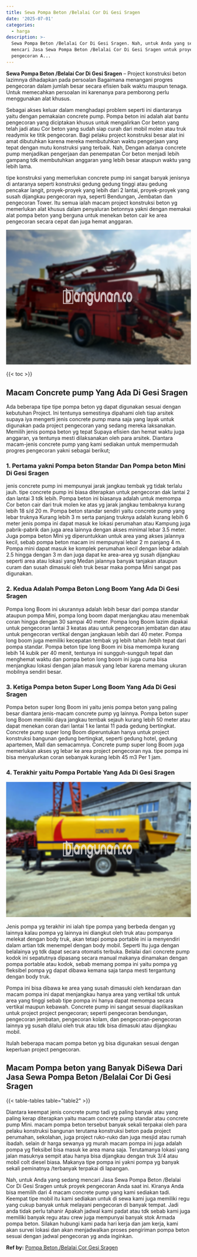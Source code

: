 ```yaml
---
title: Sewa Pompa Beton /Belalai Cor Di Gesi Sragen
date: '2025-07-01'
categories:
  - harga
description: >-
  Sewa Pompa Beton /Belalai Cor Di Gesi Sragen. Nah, untuk Anda yang sedang
  mencari Jasa Sewa Pompa Beton /Belalai Cor Di Gesi Sragen untuk proyek
  pengecoran A...
---
```


**Sewa Pompa Beton /Belalai Cor Di Gesi Sragen** – Project konstruksi beton lazimnya dihadapkan pada persoalan Bagaimana menangani progres pengecoran dalam jumlah besar secara efisien baik waktu maupun tenaga. Untuk memecahkan persoalan ini karenanya para pemborong perlu menggunakan alat khusus.

Sebagai akses keluar dalam menghadapi problem seperti ini diantaranya yaitu dengan pemakaian concrete pump. Pompa beton ini adalah alat bantu pengecoran yang diciptakan khusus untuk mengalirkan Cor beton yang telah jadi atau Cor beton yang sudah siap curah dari mobil molen atau truk readymix ke titik pengecoran. Bagi pelaku project konstruksi besar alat ini amat dibutuhkan karena mereka membutuhkan waktu pengerjaan yang tepat dengan mutu konstruksi yang terbaik. Nah, Dengan adanya concrete pump menjadikan pengerjaan dan penempatan Cor beton menjadi lebih gampang tdk membutuhkan anggaran yang lebih besar ataupun waktu yang lebih lama.

tipe konstruksi yang memerlukan concrete pump ini sangat banyak jenisnya di antaranya seperti konstruksi gedung gedung tinggi atau gedung pencakar langit, proyek-proyek yang lebih dari 2 lantai, proyek-proyek yang susah dijangkau pengecoran nya, seperti Bendungan, Jembatan dan pengecoran Tower. Itu semua ialah macam project konstruksi beton yg memerlukan alat khusus dalam penyaluran betonnya yakni dengan memakai alat pompa beton yang berguna untuk menekan beton cair ke area pengecoran secara cepat dan juga hemat anggaran.

![Sewa Pompa Beton /Belalai Cor Di Gesi Sragen](/images/sewa-concrete-pump-01.png)

{{< toc >}}

## Macam Concrete pump Yang Ada Di Gesi Sragen

Ada beberapa tipe tipe pompa beton yg dapat digunakan sesuai dengan kebutuhan Project. Ini tentunya semestinya dipahami oleh tiap arsitek supaya iya mengerti jenis concrete pump mana saja yang layak untuk digunakan pada project pengecoran yang sedang mereka laksanakan. Memilih jenis pompa beton yg tepat Supaya efisien dan hemat waktu juga anggaran, ya tentunya mesti dilaksanakan oleh para arsitek. Diantara macam-jenis concrete pump yang kami sediakan untuk mempermudah progres pengecoran yakni sebagai berikut;

### 1\. Pertama yakni Pompa beton Standar Dan Pompa beton Mini Di Gesi Sragen

jenis concrete pump ini mempunyai jarak jangkau tembak yg tidak terlalu jauh. tipe concrete pump ini biasa diterapkan untuk pengecoran dak lantai 2 dan lantai 3 tdk lebih. Pompa beton ini biasanya adalah untuk memompa Cor beton cair dari truk molen ke atas yg jarak jangkau tembaknya kurang lebih 18 s/d 20 m. Pompa beton standar sendiri yaitu concrete pump yang lebar truknya Kurang lebih 3 m serta panjang truknya adalah kurang lebih 6 meter jenis pompa ini dapat masuk ke lokasi perumahan atau Kampung juga pabrik-pabrik dan juga area lainnya dengan akses minimal lebar 3.5 meter. Juga pompa beton Mini yg diperuntukkan untuk area yang akses jalannya kecil, sebab pompa beton macam ini mempunyai lebar 2 m panjang 4 m. Pompa mini dapat masuk ke komplek perumahan kecil dengan lebar adalah 2.5 hingga dengan 3 m dan juga dapat ke area-area yg susah dijangkau seperti area atau lokasi yang Medan jalannya banyak tanjakan ataupun curam dan susah dimasuki oleh truk besar maka pompa Mini sangat pas digunakan.

### 2\. Kedua Adalah Pompa Beton Long Boom Yang Ada Di Gesi Sragen

Pompa long Boom ini ukurannya adalah lebih besar dari pompa standar ataupun pompa Mini, pompa long boom dapat menjangkau atau menembak coran hingga dengan 30 sampai 40 meter. Pompa long Boom lazim dipakai untuk pengecoran lantai 3 keatas atau untuk pengecoran jembatan dan atau untuk pengecoran vertikal dengan jangkauan lebih dari 40 meter. Pompa long boom juga memiliki kecepatan tembak yg lebih tahan /lebih tepat dari pompa standar. Pompa beton tipe long Boom ini bisa memompa kurang lebih 14 kubik per 40 menit, tentunya ini sungguh-sungguh tepat dan menghemat waktu dan pompa beton long boom ini juga cuma bisa menjangkau lokasi dengan jalan masuk yang lebar karena memang ukuran mobilnya sendiri besar.

### 3\. Ketiga Pompa beton Super Long Boom Yang Ada Di Gesi Sragen

Pompa beton super long Boom ini yaitu jenis pompa beton yang paling besar diantara jenis-macam concrete pump yg lainnya. Pompa beton super long Boom memiliki daya jangkau tembak sejauh kurang lebih 50 meter atau dapat menekan coran dari lantai 1 ke lantai 11 pada gedung bertingkat. Concrete pump super long Boom diperuntukan hanya untuk project konstruksi bangunan gedung bertingkat, seperti gedung hotel, gedung apartemen, Mall dan semacamnya. Concrete pump super long Boom juga memerlukan akses yg lebar ke area project pengecoran nya. tipe pompa ini bisa menyalurkan coran sebanyak kurang lebih 45 m3 Per 1 jam.

### 4\. Terakhir yaitu Pompa Portable Yang Ada Di Gesi Sragen

![Sewa Pompa Beton /Belalai Cor Di Gesi Sragen](/images/sewa-concrete-pump-09.png)

Jenis pompa yg terakhir ini ialah tipe pompa yang berbeda dengan yg lainnya kalau pompa yg lainnya ini diangkut oleh truk atau pompanya melekat dengan body truk, akan tetapi pompa portable ini ia menyendiri dalam artian tdk menempel dengan body mobil. Seperti Itu juga dengan belalainya yg tdk dapat secara otomatis terbuka. Belalai dari concrete pump kodok ini sepatutnya dipasang secara manual makanya dinamakan dengan pompa portable atau kodok, sebab memang pompa ini yaitu pompa yg fleksibel pompa yg dapat dibawa kemana saja tanpa mesti tergantung dengan body truk.

Pompa ini bisa dibawa ke area yang susah dimasuki oleh kendaraan dan macam pompa ini dapat menjangkau hanya area yang vertikal tdk untuk area yang tinggi sebab tipe pompa ini hanya dapat memompa secara vertikal maupun kebawah. Concrete pump ini sangat sesuai diaplikasikan untuk project project pengecoran; seperti pengecoran bendungan, pengecoran jembatan, pengecoran kolam, dan pengecoran-pengecoran lainnya yg susah dilalui oleh truk atau tdk bisa dimasuki atau dijangkau mobil.

Itulah beberapa macam pompa beton yg bisa digunakan sesuai dengan keperluan project pengecoran.

## Macam Pompa beton yang Banyak DiSewa Dari Jasa Sewa Pompa Beton /Belalai Cor Di Gesi Sragen

{{< table-tables table="table2" >}}

Diantara keempat jenis concrete pump tadi yg paling banyak atau yang paling kerap diterapkan yaitu macam concrete pump standar atau concrete pump Mini. macam pompa beton tersebut banyak sekali terpakai oleh para pelaku konstruksi bangunan terutama konstruksi beton pada project perumahan, sekolahan, juga project ruko-ruko dan juga mesjid atau rumah ibadah. selain dr harga sewanya yg murah macam pompa ini juga adalah pompa yg fleksibel bisa masuk ke area mana saja. Terutamanya lokasi yang jalan masuknya sempit atau hanya bisa dijangkau dengan truk 3/4 atau mobil colt diesel biasa. Makanya tipe pompa ini yakni pompa yg banyak sekali peminatnya /terbanyak terpakai di lapangan.

Nah, untuk Anda yang sedang mencari Jasa Sewa Pompa Beton /Belalai Cor Di Gesi Sragen untuk proyek pengecoran Anda saat ini. Kiranya Anda bisa memilih dari 4 macam concrete pump yang kami sediakan tadi. Keempat tipe mobil itu kami sediakan untuk di sewa kami juga memiliki regu yang cukup banyak untuk melayani pengecoran di banyak tempat. Jadi anda tidak perlu tahanir Apakah jadwal kami padat atau tdk sebab kami juga memiliki banyak regu atau crew juga mempunyai banyak stok Armada pompa beton. Silakan hubungi kami pada hari kerja dan jam kerja, kami akan survei lokasi dan akan menjadwalkan proses pengiriman pompa beton sesuai dengan jadwal pengecoran yg anda inginkan.

**Ref by:** [Pompa Beton /Belalai Cor Gesi Sragen](https://id.wikipedia.org/wiki/Pompa)
